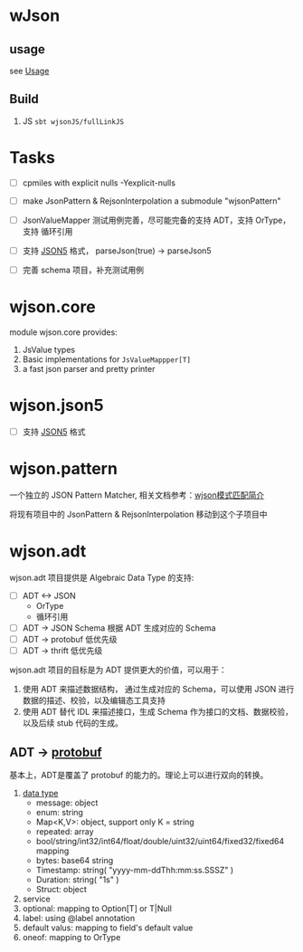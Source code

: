 # wJson

## usage

see [Usage](doc/wjson.md)

## Build
1. JS
   `sbt wjsonJS/fullLinkJS`

# Tasks
-[ ] cpmiles with explicit nulls -Yexplicit-nulls

-[ ] make JsonPattern & RejsonInterpolation a submodule "wjsonPattern"
-[ ] JsonValueMapper 测试用例完善，尽可能完备的支持 ADT，支持 OrType，支持 循环引用
-[ ] 支持 [JSON5](https://spec.json5.org/#grammar) 格式， parseJson(true) -> parseJson5 
-[ ] 完善 schema 项目，补充测试用例

# wjson.core
module wjson.core provides:
1. JsValue types
2. Basic implementations for `JsValueMappper[T]`
3. a fast json parser and pretty printer

# wjson.json5
-[ ] 支持 [JSON5](https://spec.json5.org/#grammar) 格式

# wjson.pattern
一个独立的 JSON Pattern Matcher, 相关文档参考：[wjson模式匹配简介](https://zhuanlan.zhihu.com/p/538029804)

将现有项目中的 JsonPattern & RejsonInterpolation 移动到这个子项目中

# wjson.adt
wjson.adt 项目提供是 Algebraic Data Type 的支持:
- [ ] ADT <-> JSON
  - OrType
  - 循环引用
- [ ] ADT -> JSON Schema 根据 ADT 生成对应的 Schema
- [ ] ADT -> protobuf 低优先级
- [ ] ADT -> thrift 低优先级

wjson.adt 项目的目标是为 ADT 提供更大的价值，可以用于：
1. 使用 ADT 来描述数据结构， 通过生成对应的 Schema，可以使用 JSON 进行数据的描述、校验，以及编辑态工具支持
2. 使用 ADT 替代 IDL 来描述接口，生成 Schema 作为接口的文档、数据校验，以及后续 stub 代码的生成。

## ADT -> [protobuf](https://protobuf.dev/programming-guides/proto3/#json) 
基本上，ADT是覆盖了 protobuf 的能力的。理论上可以进行双向的转换。
1. [data type](https://protobuf.dev/programming-guides/proto3/#scalar)
    - message: object
    - enum: string
    - Map<K,V>: object, support only K = string
    - repeated: array
    - bool/string/int32/int64/float/double/uint32/uint64/fixed32/fixed64 mapping
    - bytes: base64 string
    - Timestamp: string( "yyyy-mm-ddThh:mm:ss.SSSZ" )
    - Duration: string( "1s" )
    - Struct: object
2. service
3. optional: mapping to Option[T] or T|Null
4. label: using @label annotation
5. default valus: mapping to field's default value
6. oneof: mapping to OrType